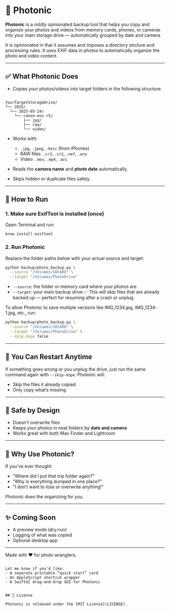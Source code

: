 # 📸 Photonic

**Photonic** is a mildly opinionated backup tool that helps you copy and organize your photos and videos from memory cards, phones, or cameras into your main storage drive — automatically grouped by date and camera.

It is opinionated in that it assumes and imposes a directory strcture and processing rules. It uses EXIF data in photos to automatically organize the photo and video content.

---

## ✅ What Photonic Does

- Copies your photos/videos into target folders in the following structure:

```

YourTargetStorageDrive/
└── 2025/
  └── 2025-05-24/
    └── canon-eos-r5/
        ├── jpg/
        ├── raw/
        └── video/

```

- Works with:
  - `.jpg`, `.jpeg`, `.heic` (from iPhones)
  - RAW files: `.cr3`, `.cr2`, `.nef`, `.arw`
  - Video: `.mov`, `.mp4`, `.avi`

- Reads the **camera name** and **photo date** automatically.
- Skips hidden or duplicate files safely.

---

## 🚀 How to Run

### 1. Make sure ExifTool is installed (once)

Open Terminal and run:

```bash
brew install exiftool
````

### 2. Run Photonic

Replace the folder paths below with your actual source and target:

```bash
python backup/photo_backup.py \
  --source "/Volumes/SDCARD" \
  --target "/Volumes/PhotoDrive"
```

* `--source`: the folder or memory card where your photos are
* `--target`: your main backup drive
✅ This will skip files that are already backed up — perfect for resuming after a crash or unplug.

To allow Photonic to save multiple versions like IMG_1234.jpg, IMG_1234-1.jpg, etc., run:

```bash
python backup/photo_backup.py \
  --source "/Volumes/SDCARD" \
  --target "/Volumes/PhotoDrive" \
  --skip-dupe false
```


---

## 🔄 You Can Restart Anytime

If something goes wrong or you unplug the drive, just run the same command again with `--skip-dupe`. Photonic will:

* Skip the files it already copied
* Only copy what’s missing

---

## 🧼 Safe by Design

* Doesn't overwrite files
* Keeps your photos in neat folders by **date and camera**
* Works great with both Mac Finder and Lightroom

---

## 🧠 Why Use Photonic?

If you've ever thought:

* "Where did I put that trip folder again?"
* "Why is everything dumped in one place?"
* "I don’t want to lose or overwrite anything!"

Photonic does the organizing for you.

---

## ✨ Coming Soon

* A preview mode (dry-run)
* Logging of what was copied
* Optional desktop app

---

Made with ❤️ for photo wranglers.

```

Let me know if you'd like:
- A separate printable “quick start” card
- An AppleScript shortcut wrapper
- A SwiftUI drag-and-drop GUI for Photonic


## 🪪 License

Photonic is released under the [MIT License](LICENSE).